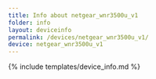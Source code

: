 ```yaml
---
title: Info about netgear_wnr3500u_v1
folder: info
layout: deviceinfo
permalink: /devices/netgear_wnr3500u_v1/
device: netgear_wnr3500u_v1
---
```

{% include templates/device_info.md %}
